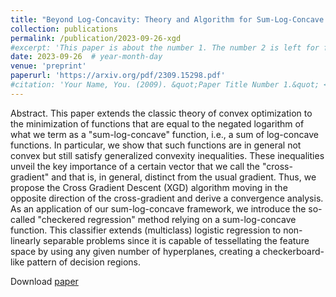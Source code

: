```yaml
---
title: "Beyond Log-Concavity: Theory and Algorithm for Sum-Log-Concave Optimization"
collection: publications
permalink: /publication/2023-09-26-xgd
#excerpt: 'This paper is about the number 1. The number 2 is left for future work.'
date: 2023-09-26  # year-month-day
venue: 'preprint'
paperurl: 'https://arxiv.org/pdf/2309.15298.pdf'
#citation: 'Your Name, You. (2009). &quot;Paper Title Number 1.&quot; <i>Journal 1</i>. 1(1).'
---
```

Abstract. This paper extends the classic theory of convex optimization to the minimization of functions that are equal to the negated logarithm of what we term as a "sum-log-concave" function, i.e., a sum of log-concave functions. In particular, we show that such functions are in general not convex but still satisfy generalized convexity inequalities. These inequalities unveil the key importance of a certain vector that we call the "cross-gradient" and that is, in general, distinct from the usual gradient. Thus, we propose the Cross Gradient Descent (XGD) algorithm moving in the opposite direction of the cross-gradient and derive a convergence analysis. As an application of our sum-log-concave framework, we introduce the so-called "checkered regression" method relying on a sum-log-concave function. This classifier extends (multiclass) logistic regression to non-linearly separable problems since it is capable of tessellating the feature space by using any given number of hyperplanes, creating a checkerboard-like pattern of decision regions.

Download [paper](https://arxiv.org/pdf/2309.15298.pdf)
